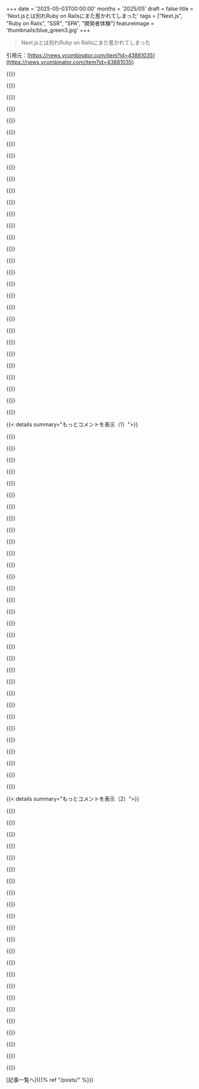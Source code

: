 +++
date = '2025-05-03T00:00:00'
months = '2025/05'
draft = false
title = 'Next.jsとは別れRuby on Railsにまた惹かれてしまった'
tags = ["Next.js", "Ruby on Rails", "SSR", "SPA", "開発者体験"]
featureimage = 'thumbnails/blue_green3.jpg'
+++

> Next.jsとは別れRuby on Railsにまた惹かれてしまった

引用元：[https://news.ycombinator.com/item?id=43881035](https://news.ycombinator.com/item?id=43881035)




{{<matomeQuote body="俺の意見だけど、SSRって消えてなかったし、ウェブがまたその良さを思い出した感じ。<br>最初の表示やSEOはサーバーからの方が良いし、Rails+TurboとかHTMX、Phoenix LiveView、React Server ComponentsみたいなFWもSSRを基本にしてるんだ。<br>ほとんどのアプリはクライアント側でゴテゴテせず、部分的なHTML更新で十分って分かったんだよね。<br>JSの複雑さやツール、セキュリティリスクを減らすのがホントの理由。<br>FigmaとかGmailみたいな例外はあるけど、基本は「HTMLで、JSは必要なとこだけ」っていうアイランド思考になってきてる。<br>これは昔に戻るんじゃなくて、JSを適正化してHTMLの得意なとこに任せようってこと。" userName="thembones" createdAt="2025/05/03 19:34:41" color="#ff33a1">}}




{{<matomeQuote body="サーバー側でアイランドとかFW使う方が、静的アセットとnginxで作るSPAより複雑になることもあるよ。<br>ツール周りも結局BEに移動しただけだし。<br>SEOとかファーストペイント気にしないサイトも多いから、そこメリットじゃないって反論できるんだ。<br>正直、APIが必須な時とかは、SPAの方が複雑さを減らせると思う。<br>DXもホットリロードとかあって圧倒的に良いしね。<br>Next.jsにみんな飛びつくのはReactのゴリ押しでしょ、微妙なプロダクトなのに。" userName="qudat" createdAt="2025/05/03 19:49:31" color="#ff5c5c">}}




{{<matomeQuote body="「DXはホットリロードとかで断然良い」って言うけど…<br>ユーザーとしては、普通のSPAは体験悪いよ。<br>テキストがちょっと表示される前に、空白ページにプログレスバーがグルグル回ってること多いし。" userName="0cf8612b2e1e" createdAt="2025/05/03 20:30:13" color="">}}




{{<matomeQuote body="俺は同意しないな。<br>SPAの問題は、状態を管理するとこが2つ（バックエンドとフロントエンド）になることだよ。<br>それが原因で、両者でズレが生じてバグる可能性がめっちゃ増えるんだ。" userName="stavros" createdAt="2025/05/03 20:23:06" color="#ff5733">}}




{{<matomeQuote body="でも逆に言えば、バックエンドはJavaScriptに縛られずに、好きな言語で書けるってメリットもあるけどね。" userName="freeone3000" createdAt="2025/05/03 19:59:11" color="">}}




{{<matomeQuote body="「ユーザーとしてSPAは体験悪い」って意見ね。<br>普通のSPAは無駄な通信が多いんだよね。<br>SSRは余計な通信ないけど、HTML swapみたいな方法でSPAっぽい体験でそれを避けることもできる。<br>vDOM diffingの計算負荷も問題だけど、SvelteやSolid JSみたいなのを使えば解消できるし。" userName="zozbot234" createdAt="2025/05/03 20:34:52" color="#ff33a1">}}




{{<matomeQuote body="DXツールへの執着こそが、JSの開発体験を最悪にしてる理由だよ。<br>常にちょっと良いものを追い求めてて、コロコロ変わる。<br>もしかしたら、JSがフロントエンド全部を食い尽くすこと自体が間違いだったのかも。<br>ツールを変えても良くならないのは、いつもウェブにとってホントに良いものを避けてるからだよ。" userName="dmix" createdAt="2025/05/03 21:00:07" color="#ff5733">}}




{{<matomeQuote body="でもさ、最も基本的な体験以外を求めるなら、SPAになる前からフロントエンドで状態管理しなきゃいけなかったじゃん？" userName="procaryote" createdAt="2025/05/03 20:33:33" color="">}}




{{<matomeQuote body="JS/TSで別に良いじゃん。<br>なんで言語とかフレームワークとかデータモデルとか…いちいち行ったり来たりするの？" userName="sroussey" createdAt="2025/05/03 20:29:31" color="">}}




{{<matomeQuote body="「FigmaとかGmailみたいなアプリには、重いクライアントロジックが必要」っていうのは図星だと思う。<br>俺が丁寧にあんたの考えに反対するのは、アプリがずっと小さいままって前提だからだよ。<br>アプリはどんどん大きくなるんだ。<br>今小さいからって「Pure JSでいい」って人もいるけど、5000行とか超えたら結局FWとTypeScriptで書き直すハメになる。<br>最初から無限にスケールできるやり方で始めた方が、壁にぶつからなくて済むよ。" userName="quantadev" createdAt="2025/05/03 19:44:57" color="#45d325">}}




{{<matomeQuote body="DXツールへの執着がJSをダメにしてるって言うけど、最近はViteのおかげでめっちゃスムーズじゃん。細かいホットリロードなしでUI開発なんてしたくないね。PHPとか.NETとかでもオートリロードあるけど、時間めっちゃ無駄になるよ。特にページ操作が必要なやつだと、何度も同じこと繰り返す羽目になるし。" userName="pier25" createdAt="2025/05/03 21:18:27" color="#ff33a1">}}




{{<matomeQuote body="「JSはマシ」ってのが前提ならまあね。でも実際はそうじゃない。TSの方が「マシ」に近いけど、それでもJSの変な決定からは逃れられないしね。" userName="baq" createdAt="2025/05/03 21:26:05" color="">}}




{{<matomeQuote body="いやいや、マジでいらないから。超複雑な古いアプリでフロントエンドに状態ほぼゼロのやつで仕事したことあるけど、せいぜいクエリパラメータ見るくらい。全部フルページリロードにしちゃえば全然問題ないって。" userName="const_cast" createdAt="2025/05/03 22:30:36" color="">}}




{{<matomeQuote body="じゃあカウンターを一つ増やすためだけに全ページリロードするわけ？" userName="balencpp" createdAt="2025/05/04 07:52:44" color="#38d3d3">}}




{{<matomeQuote body="Viteでスムーズになったって言うけど、結局NodeとかReactとかと同じ運命だろ？ いつだって新しいフロントJSが出てくるけど、すぐに古くなるんだよ。みんな新しいのが好きなだけ。俺は2013年からPHP、SQL、素のJSでやってるけど、今もサクサク動くアプリ作れてるし、ロード中表示なんて見たことないね。" userName="ToucanLoucan" createdAt="2025/05/03 23:35:11" color="#ff5733">}}




{{<matomeQuote body="SPAで一番ムカつくのは、戻る進むとか履歴が微妙に（あるいはあからさまに）壊れてること。<br>原理的にはちゃんと動くようにできるのは分かってるよ。問題は、ほとんどのWeb開発者がその努力をしたがらないこと。だから実際にはただ壊れてるんだよね。" userName="int_19h" createdAt="2025/05/03 22:02:48" color="#38d3d3">}}




{{<matomeQuote body="ただ、古い技術じゃPWAは作れないよね。今のWebコンテンツのほとんどはモバイルで見られてるし。俺も前は古いやり方でやってたけど、クライアントはモバイルアプリ欲しがるし、経営陣はPWAにすることにしたんだよ。だって既存のバックエンド（Perl, Mojolicious, SQL）使えるから。それが飯のタネになるなら、俺も今はそれに賛成だよ。" userName="petre" createdAt="2025/05/04 03:34:17" color="#ff5c5c">}}




{{<matomeQuote body="いやいや、JSはダメだよ。バグだらけで堅牢じゃない。undefinedがDBに文字列で保存されてるの見たことあるし。堅牢にするには防御的なコードが必要だけど、それが面倒で生産性を下げるんだ。C++の方がマシなくらい。" userName="const_cast" createdAt="2025/05/03 22:34:18" color="#38d3d3">}}




{{<matomeQuote body="スクリプトを動的にロードできるようにしたのは間違いだったと思うし、サポートやめるべき。iframeもそう。<br>readyの後にあるべきは全部静的コンテンツだったんだよ。" userName="vinnymac" createdAt="2025/05/03 19:45:43" color="">}}




{{<matomeQuote body="多くのSPAで無駄な通信が多いって話だけど、あれ実装の問題だよ、SPA自体の特性じゃないんだわ。<br>PWAとかService Workerでキャッシュうまくやれば、SSRより良い体験もできる（これもちゃんと実装すればだけど）。<br>計算コストが高いって言うけどさ、ステート管理とかクライアント側でやる方が合理的だと思うんだ。ホスティング費用安くなるし、特にスマホだとUX良くなるよ。" userName="boomskats" createdAt="2025/05/03 21:20:53" color="#ff33a1">}}




{{<matomeQuote body="”むしろC++の方がずっと合理的だって言いたいね”<br>ここでわかった、この人たち実際にどっちの言語も書いてないで、ミームで語ってるだけだわ。<br>JSには少し罠はあるけど、頭に入れられないほどじゃないし、C++ほど複雑じゃないよ。C++の方が合理的ってのは笑える。<br>”nullがデータベースに到達するのを見た”って言うけど、C++で全く同じこと見たことないの？　もっと悪いことに、ヒープが壊れてるのを見たことは？" userName="Capricorn2481" createdAt="2025/05/04 15:55:43" color="#45d325">}}




{{<matomeQuote body="”以前は私もそうしてたけど、クライアントがモバイルアプリを求めてて、経営陣がPWAにすると決めたんだ”<br>これがよくあることだって聞いて驚きだね。私自身を除けば、PWAをインストールした人を一人も知らないよ。 tech界隈の人でも、存在は知ってるけど。 tech以外の人なんて、そもそも存在すら知らないし。<br>経営陣は自分でPWAをインストールしてるの？" userName="jjani" createdAt="2025/05/04 04:34:28" color="">}}




{{<matomeQuote body="”ページをリロードせずに変更を見る”っていうのはhtmxでもできるよ。しかもまだ”サーバーサイドレンダリング”（か、ほぼね）。伝説的なウェブサイトで、インターネット最速って言われるサイトも、partial page cachingで速さを実現してるんだ。" userName="t-writescode" createdAt="2025/05/04 01:08:55" color="#38d3d3">}}




{{<matomeQuote body="ニュースサイトとかCRUDアプリにSPAいらないってのは同意だけど、あなたの意見はやりすぎだと思うな。Google Mapsみたいな動的なサイトはWeb 1.0じゃ無理でしょ？　Webが複雑なアプリをセキュアに動かせる場所になったのは素晴らしいことだよ。" userName="noodlesUK" createdAt="2025/05/03 19:53:44" color="#ff33a1">}}




{{<matomeQuote body="RoRみたいなシンプルなMVCフレームワークの方が、今のRedwoodjsとかReact使った複雑な構成より開発が速かったし、新人も馴染みやすかったよ。今の現場は小さい変更でも大変なんだ。JS界隈全体がごちゃごちゃしてる気がする。TurboとかStimulus、LiveViewで簡単だった昔が懐かしいね。" userName="princevegeta89" createdAt="2025/05/03 20:28:39" color="#ff5c5c">}}




{{<matomeQuote body="ただし、低スペックデバイスのユーザーだと、その大量データをJSコードでパフォーマンス良くフィルタリングしたり結合したりできないかもしれないし、あるいはデータをメモリに保持することすらできないかもしれないけどね。" userName="apothegm" createdAt="2025/05/04 01:44:22" color="">}}




{{<matomeQuote body="ずっとそう思ってた。Reactとか使うのは簡単だけど、開発者は「ベストプラクティス」に囚われすぎてる。分離とかマイクロサービス、適材適所とか、理論上はいいけど、実際には不要な複雑さを招くだけだよ。ほとんどのケースで一つのツールで十分なんだ。" userName="CooCooCaCha" createdAt="2025/05/03 20:37:52" color="#45d325">}}




{{<matomeQuote body="カウンターを増やすのにSPAは必要ないよ。ページに動的な挙動が必要ならJSを追加すればいいんだ。メモリ上のカウンターを追加するだけでも、APIコールでデータを保存・取得するだけでもね。JavaScriptを書くのは難しくないんだ。<br>SPAの問題点は、動的な挙動が必要ないページも含めて、全てのページでJS駆動のシステムを維持しなきゃいけないことなんだ。" userName="ysavir" createdAt="2025/05/04 14:26:03" color="#45d325">}}




{{<matomeQuote body="Reactだけ使えば良いよ．ほとんどのWebページは完全に静的じゃないし，少しでも動的になるとすぐJSのDOM操作地獄になるからReactとかが必要になるんだ．Reactは完璧だよ．Stateを更新するだけでページが魔法みたいに再描画される．超楽チンだね．" userName="quantadev" createdAt="2025/05/03 21:35:41" color="">}}




{{<matomeQuote body="去年はNext.jsのpages routerからapp routerに変えてSEO改善って言ってたのに，今度はVercel代高くてNextからReact+Inertia.jsへ？VPSに自分でデプロイすれば良いんじゃん？ブックアプリにGraphQLとか別FWとか複雑なビルドって必要？最初からRoRモノリスでVPSにデプロイすれば良かったんじゃんって思う．" userName="3sbi" createdAt="2025/05/03 21:10:07" color="">}}




{{< details summary="もっとコメントを表示（1）">}}

{{<matomeQuote body="GraphQL以外でWebアプリ作ると，アドホックで非公式な，バグだらけの遅いGraphQLの半分みたいになっちゃうんだよ．そう，ブックアプリにもGraphQLは絶対必要．別FWはNextみたいにバックエンドとフロントエンドを一緒に書けるなら不要．複雑なビルド？npm runでOK．RoRモノリスは問題多いよ．Nextが最初ならRoRを同じように批判してたはず．" userName="lmm" createdAt="2025/05/03 21:53:28" color="">}}




{{<matomeQuote body="<br>＞ ”連携開発なら柔軟性は不要”？全く違うよ．固定APIで問題ないアプリは多いしGraphQLは存在しない問題を解決して新しい問題を生む．柔軟性がバックエンドを複雑にしDoS対策やパフォーマンス理解を難しくしバグを増やすんだ．連携開発してるなら柔軟性はいらない．組織の問題だ．ブックアプリには不要だよ．" userName="Diggsey" createdAt="2025/05/03 23:02:23" color="#38d3d3">}}




{{<matomeQuote body="<br>＞ ”連携開発なら柔軟性は不要”？いや，柔軟性あっても問題ないでしょ．フロントエンドが変なクエリ使わなきゃOK．<br>＞ ”必要なAPIを提供すれば良い”？うん，でも実際どうやるの？N+1問題回避とか似たデータ必要なクエリ多いからGraphQLみたいに汎用的な方法が必要だよ．手書きエンドポイントは独自のライブラリ書くようなもん．" userName="lmm" createdAt="2025/05/03 23:37:18" color="">}}




{{<matomeQuote body="<br>＞ ”フロントエンドが変なクエリ使わなきゃOK”？悪意のある人はカスタムツールで大量に遅いクエリを実行できるんだよ．フロントエンドがどう使うかに制限されないんだからね．" userName="fvdessen" createdAt="2025/05/04 07:51:12" color="#ff5733">}}




{{<matomeQuote body="<br>＞ ”悪意のある人が遅いクエリを大量に”？システムの設定によるね．僕は本番インスタンスではコンパイル済みクエリだけ許可してるから，攻撃者は作者が書いてない違うクエリを実行する方法はないんだよ．" userName="lmm" createdAt="2025/05/04 08:51:19" color="#ff5c5c">}}




{{<matomeQuote body="デコンパイラとかリバースエンジニアリングが何かも分かってる？敵対者はシステム設計通りに使うのに制限されないよ．GraphQLクエリはWiresharkとか他のスニファーから簡単に引き出せる．ブラウザに渡してるなら，どんなに決意が固い敵対者でも手に入れられる，絶対に．LLMがデータ得るためにGraphQLエンドポイントスニッフィングしてても驚かないよ．" userName="solatic" createdAt="2025/05/04 15:04:41" color="#ff5c5c">}}




{{<matomeQuote body="デコンパイラやリバースエンジニアリングが何かも分かってるかだって？GraphQL（または昔ながらのRDBMS）のコンパイル済みクエリがどう動くか分かってる？ワイヤーで送られるのはクエリIDだけだよ．作者が書いてないクエリをサーバーに実行させる物理的な方法はないんだ．" userName="lmm" createdAt="2025/05/05 03:50:28" color="#ff5c5c">}}




{{<matomeQuote body="それじゃあGraphQLの利点を全部投げ捨てたってことじゃん．フロントエンドが必要なものを決定できるようにする代わりに，ページに必要なものを返す新しいバックエンドエンドポイントを書く必要がある．これは/rpc/bffe/get-profile-pageみたいな呼び出しと何も変わらない．そっちの方が書くのもずっとシンプルでツールもずっと優れてるのに．" userName="solatic" createdAt="2025/05/06 05:36:16" color="#ff5c5c">}}




{{<matomeQuote body="ううん、うちのbackendはfrontendが使うクエリ全部を（本番で）提供するけど、frontendが使うクエリだけだよ。ビルド時にコンパイルするんだ。新しいクエリ追加したいときは開発環境で決めて（非コンパイルクエリもOK、社外からは無理）、frontendに書けば次のbackendビルドに含まれる。これ全部結構普通の機能だよ。他の全員が馬鹿だって決めつける前に、システムがどう動くか5分くらい考えてみたら？" userName="lmm" createdAt="2025/05/06 05:43:54" color="">}}




{{<matomeQuote body="たぶん偏見かもだけど、GraphQLが意味をなすシナリオが全然見えないんだよね、複雑さがメリットに見合ってない。RESTのデバッグしやすさとかシンプルさを、ほぼゼロのメリットのために捨てることになる。" userName="realusername" createdAt="2025/05/03 23:32:34" color="">}}




{{<matomeQuote body="GraphQLは新しいMongoDBだね。みんな使いたがるイケてる新技術だけど、現実では全く意味不明で解決する以上に問題起こすだけ。Facebookみたいな特定の場所では意味ある問題を解決するけど、ウェブアプリとかウェブ・モバイルアプリしかない会社には全く意味ない。それだけ。GraphQL使うって決めるやつは馬鹿な決定してるよ。" userName="wordofx" createdAt="2025/05/04 02:48:30" color="">}}




{{<matomeQuote body="どうして？RESTと同じデバッグのしやすさあるじゃん。もちろんツール経由でリクエストとレスポンス見る必要があるけど、直接見る以外ってのはHTTPS使ってない場合（こっちの方が大問題）以外はすでにそうだったしね。開発者/管理者ページにGraphiQL立ててみれば、昔のREST APIよりずっと簡単に探索的なクエリできるよ。" userName="lmm" createdAt="2025/05/03 23:40:07" color="">}}




{{<matomeQuote body="ふーん、データベースは1970年代から同じことやってるよ（例えばregexesも考えてみて）。結局、柔軟で表現力豊かなクエリを書く言語をワイヤーフォーマットとして使うのが、常に一番安全でパフォーマンスが良いとは限らないんだよね。" userName="lmm" createdAt="2025/05/05 04:04:45" color="">}}




{{<matomeQuote body="Goodreads API終了時にhardcover見つけたんだけど、APIのために作られたサービスみたいで、みんながAPIで何をしたいか予想できないからGraphQLを選んだのはすごく理にかなってると思うんだ。柔軟性が高いしね。でも、Railsへの全面書き直しが正しかったかは疑問だな。前も今もアプリ遅くてグリッチ多いし、Next.jsのままでもできたことだと思う。特にユーザー3万人規模なら、Next.jsで改善できたんじゃないかな。" userName="Version467" createdAt="2025/05/04 11:57:29" color="#45d325">}}




{{<matomeQuote body="君の「GraphQLは既存ライブラリみたいなもん」ってコメントの意味がやっと分かったよ。でもみんなExpressとかKyselyとか使ってるじゃん。Apolloだけがそうじゃないって？変だよ。ちゃんとしたREST APIに最初投資すれば、既存エンドポイント使えるし、frontend変更でbackendビルド待つ必要ないかも。メンテしやすいツール使えるし、Productも実験しやすい（frontend変更でbackend変更要らない）、それにFAANG発だからって流行りに乗らない方が良いよ。" userName="solatic" createdAt="2025/05/06 18:50:20" color="#45d325">}}




{{<matomeQuote body="「一番遅いエンドポイントをどのチームが担当してる？」みたいな単純な質問が、GraphQLだと計算するのが急に悪夢になるんだ。どの業界も分業に移った理由があるんだよ。セキュリティ管理もめんどくさそうに見えるし、そうだね、frontendは何でも好きなことできるけど、そんなこと誰も望んでなかった。" userName="realusername" createdAt="2025/05/03 23:48:30" color="#38d3d3">}}




{{<matomeQuote body="GraphQLのコンパイル済みクエリをバックエンドに追加しなきゃいけないんだろ？それって、GraphQLを使わない人たちがバックエンドで色々やんなきゃいけないことを批判してた、君が最初に強く反論してたことと全く同じじゃん。まさに君が今説明したやり方こそ、親コメントが君がやってるだろうと思ってたことだよ。" userName="SpaceNugget" createdAt="2025/05/06 15:47:58" color="">}}




{{<matomeQuote body="コメントありがとう！うちのアプリが今の構造になった理由、色々と言い当ててるね。そうそう、Next.jsに投資する手もあったし、Railsに移行するよりそっちの方が良かったかもしれない。でも、Railsだとエンドポイントがどうなるか（コードベース、コスト、キャッシュ、開発環境、デプロイ、ホスティングとか）全体像がすごく見えやすかったんだ。もしあの時間Next.jsに投資してたら、まだ unclear な答えもあったと思う。もちろん Next.js でもそこにたどり着けるだろうけど、道筋が Rails ほど明確じゃなかったんだ。" userName="dyogenez" createdAt="2025/05/04 17:01:19" color="#ff33a1">}}




{{<matomeQuote body="全くその通り！みんなこの議論をすぐに用意したみたいに持ち出すけど、ちょっと考えればわかるはずなんだ。こういう（どんなシステムにもよくある）欠点を抑えるためのツールやパターンはもうしっかり確立されてるから、真剣に技術を見てる人にとっては全然問題にならないよ。" userName="sibeliuss" createdAt="2025/05/04 03:30:10" color="#785bff">}}




{{<matomeQuote body="＞ Sure, some use-cases might warrant the flexibility that GraphQL uses. A book tracking app does not.＜<br>これには同意！自分で体験をコントロールできるなら、僕も限られた体験のためにGraphQLを選ばないだろうね。プロジェクトはGoodreadsがAPIを終了したのがきっかけで、コミュニティのためにもっと良いものを作りたかったんだ。みんながどう使うか全然わからなかった。だから、提供できるものが多ければ多いほど、柔軟であればあるほど、解決できるユースケースも増えるだろうって思ったんだ。おかげで hundreds of people が僕が全く予想しなかった all kinds of things に GraphQL API を使ってくれてるよ。それが僕にとってのGraphQLの魅力で、使い道を後から考えられることかな。でも、GraphQL APIをゼロから作りたいとは思わない（もう二度と）。この場合は Hasura が全部やってくれたからね。うちの場合は REST API を作るより簡単だったんだ。" userName="dyogenez" createdAt="2025/05/04 17:08:33" color="#ff33a1">}}




{{<matomeQuote body="たまに external data providers （ほとんどが government agencies ）との連携を書かなきゃいけないんだけど、彼らは GraphQL をすごく好むんだよね。そこで使うのは IMHO としてもすごく理にかなってると思う。彼らは entity¹ に関するデータを X fields に分けて提供するんだけど、自分のアプリが必要なのは maybe 20% くらい。GraphQLのおかげで、その 20% だけをリクエストすればいいんだ。何億件もの records を読み込む時、 gigabytes もの不要な JSON を loading, parsing, そして throwing away する手間が省けるからね。¹ one example being tax records with all associated information about tax collecting agencies and taxpayers — it’s a lot of data" userName="homebrewer" createdAt="2025/05/04 11:37:14" color="#38d3d3">}}




{{<matomeQuote body="Facebookは publicly なアプリでは GraphQL をそのまま使ってるわけじゃないんだ。アプリは server side で定義された named queries を呼び出してるから、GraphQL はただの glorified RPC mechanism で、query language じゃないんだよね。" userName="Kwpolska" createdAt="2025/05/04 10:26:59" color="">}}




{{<matomeQuote body="それは fair な意見だね。<br>そしてはっきりさせておきたいんだけど（元のコメントが否定的に読めるかもしれないから）、僕は hardcover がすごく気に入ってるんだ。たまにうまくいかないこともあるけど、UI が charming だし、良い open api があるし、reading がすごく好きな人たちが作ったのがすごくよくわかるから、僕の読書記録は全部 hardcover でつけてるよ。君が手に入れられる最高の成功を祈ってる！" userName="Version467" createdAt="2025/05/04 19:38:01" color="">}}




{{<matomeQuote body="＞ Yea so you have to add the compiled queries to your back-end to be able to get them on prod, which is what you came out swinging against with a somewhat strongly worded to level comment berating people who choose to not use graphql for having to deal with.＜<br>何のこと？<br>ビルドプロセスが frontend が使いたい queries を取ってきて、コンパイルして、それを backend の build に含めるんだよ。 manual なステップは何もないし、 backend のコードや config を一行たりとも変えたりしない、ましてや新しい endpoint を書くなんてこともない。僕が知る限り、これは GraphQL の全く ordinary な使い方だよ。" userName="lmm" createdAt="2025/05/08 05:41:05" color="#ff33a1">}}




{{<matomeQuote body="GraphQLはもはや流行りじゃなくて、10年も前からあってプロダクションでも5年使われてるんだ。REST APIと比べてN+1問題とか有利な点もあるし、プロダクトチームも実験しやすい。ただ、チームが分かれた巨大システムならREST APIも良い。GraphQLはThriftやgRPCの流れを組んでて、多くの言語でライブラリがあるよ。人気なのは使えるからさ。" userName="lmm" createdAt="2025/05/08 06:08:31" color="#ff5733">}}




{{<matomeQuote body="GraphQLでもトレースツールやセキュリティは必要だよ。それはいつも同じ。俺の経験だと、GraphQLのツールはraw HTTPSより悪くないし、情報が多いからむしろ良いことも多いんだ。例えば、権限で特定のフィールドを隠すとか、GraphQLなら一箇所で済むから手書きのAPIよりずっと簡単だよ。" userName="lmm" createdAt="2025/05/04 07:44:40" color="">}}




{{<matomeQuote body="うちでもNextJS使ってたけど、もうやめ始めてるんだ。理由はいくつか：認証が大変だった（next-authもiron-sessionも）。API gatewayじゃなかったからrequestをproxyする必要があったけど、docsが不明確で問題が起きた。Vercelのcloudに誘導したがるのも合わなかった。あと、maintainerがあまり親切じゃなかったんだよね。Chillicream/HotChocolateは神対応なのに！" userName="twodave" createdAt="2025/05/03 22:03:42" color="#ff33a1">}}




{{<matomeQuote body="何に移行したの？うちはNextJSをfrontendで使ってて、server-side/apiの便利な処理も少し使ってるけど、backendはDjangoなんだ。基本的にはReactJSをNextJSの便利な機能（file based routingとか）と一緒に使ってるだけって感じだよ。" userName="vdfs" createdAt="2025/05/03 23:15:25" color="">}}




{{<matomeQuote body="俺はNext.jsよりRemixの方がこの用途にはずっと良いと思うな。ずっとシンプルだし、自分のサーバーでhostしやすい。Astroもすごく良くて、学ぶのもhostするのも簡単だよ。" userName="TranquilMarmot" createdAt="2025/05/04 18:46:31" color="">}}




{{<matomeQuote body="他にもAngularのプロジェクトがあって、NextJSは一種のproof of conceptだったんだ。開発者が一つのfront-end frameworkで仕事できるように（そしてupdateについていくのが大変！）、それらのdeployをAngular familyのfeatureに統合し直してるとこなんだ。" userName="twodave" createdAt="2025/05/04 02:18:24" color="">}}

{{</details>}}




{{< details summary="もっとコメントを表示（2）">}}

{{<matomeQuote body="Astro.buildってチェックした？必要なところにどんなframeworkでもdrop inできるから、持ってるAngular componentを持ってこれるし、必要ならReactに頼ることもできるよ。" userName="TranquilMarmot" createdAt="2025/05/04 18:47:23" color="">}}




{{<matomeQuote body="俺はNext.JS検討した結果、server-side renderingにKotlinとKtor (html dsl + htmx) を使うことにしたんだ。backendもKotlinだよ。Kotlin + Ktorはserversideで書くのがマジで気持ち良い。Rubyみたいに速くて簡単でスラスラ書けるのに、Javaのエコシステムと型も使えるのが最高だよ。" userName="t-writescode" createdAt="2025/05/04 01:02:36" color="#38d3d3">}}




{{<matomeQuote body="htmldslでreusable componentってどうやってるの？Ktorをちょっと試した時、これだけ分からなくて、情報も見つけられなかったから、それが理由でちょっとやめちゃったんだよね。" userName="catgirlinspace" createdAt="2025/05/04 14:34:23" color="">}}




{{<matomeQuote body="再利用可能なコンポーネントを作るために、たくさんのextension functionsとKotlinのfunction pointer構文を組み合わせて使ってるんだ。それで、コンポーネント自体はこんな感じになるよ：<br><br>    fun HtmlBlockTag.radioButtonWithLabel(...)<br>    <br>        radioInput(...)<br>        label { ... }<br>    }<br><br>使い方はこう：<br>  call.respondHtml {<br>      body {<br>          div(...) {<br>              radioButtonWIthLabel(...) {<br>                  +”Text for the label”<br>              }<br>          }<br>      }<br>  }<br><br>もっと複雑な例は、これをかなり拡張してるだけ。大きなセクションになる単一のextension functionのためだけにファイル全体を割くこともあるよ。それで、これらの単一ファンクションコンポーネントをテストするには、こうしてる：<br>  class SingleSectionTest {<br>      private suspend fun ApplicationTestBuilder.buildApplicationAndCall(...) : Document { ... }<br>      <br>      @Test<br>      fun “simple test case”() = testApplication {<br>          val data = DataUsedForSection(...)<br>          val body = buildApplicationAndCall(data)<br>          // all the asserts<br>      }<br>  }<br><br>こんな感じ。これが君が知りたかったこと？それとも違う例が見たい？" userName="t-writescode" createdAt="2025/05/04 17:13:05" color="#ff33a1">}}




{{<matomeQuote body="まさに探してた情報、共有してくれて本当にありがとう！これ、今まで見た中で一番いいやり方かも。ただ、Kotlinだと既存のHTMLタグの子（？）として追加せざるを得ないのがちょっと嫌だね、コンポーネントをimportするみたいにできたらよかったのに :(" userName="catgirlinspace" createdAt="2025/05/05 01:38:59" color="">}}




{{<matomeQuote body="Kotlinはそれを“Extensions”って呼んでるよ[0]。うん、結構面倒だよね。最初C#で知ったんだけど、StackOverflowとかMicrosoftのドキュメントでコード見つけても、必要なnugetパッケージ入れてないとメソッドがなかったりしてすごくイライラしたんだ。慣れてきて、それがどれだけ便利かも分かったけど、どうしても拭えない不満もいくつかあるんだ（importの問題とか、「このコードどこ！？」って問題とか）。Java/Typescriptでjsxやtsxファイルみたいに、ただのクラスとしてコンポーネントをimportできるとすごくクールだよね。データクラス作って fun renderInto(tag: HtmlBlockTag) { ... } みたいなメソッド追加すればそれっぽくはできるけど、KtorのDslの実装上、結局dslが作ってる巨大なStringBuilder（か何か）に繋げなきゃいけない。それに近づけるために、僕は大きなコンポーネントにはファイル全体を費やして、ファイル名もルートのHtmlBlockTag Extensionメソッドと同じにしてることが多いよ（さっきの例ならRadioButtonWithLabel.ktみたいに）。そういうファイルは、たくさんのヘルパーメソッドを同じファイルにまとめておけるから便利で、クラスみたいに全部をまとめておけるんだ。[0] https://kotlinlang.org/docs/extensions.html" userName="t-writescode" createdAt="2025/05/05 05:07:02" color="#ff5c5c">}}




{{<matomeQuote body="JSフルスタックでフロントもバックも特にDB絡みでやりたい時、みんなどうしてるのか本当に気になる。ORMの状況はバラバラに見えるし、pure sql書くか。バックエンドもexpressで生でいく？Next.jsは有名だけど目的が疑問だし（、Remix、Astro、TanStackとか色々。いつも使うものを調整したり再評価したりしないといけないから、ぐちゃぐちゃだよ。個人的なプロジェクトではRuby on Railsに戻っちゃうことが多いんだ。いつも気持ちいいんだよね。一方で、railsエンジニアはJSに比べてすごく少ないから、プロのプロジェクトには向かないんだ。JSとかバックエンドはJavaを選ぶのが無責任じゃなくなるんだ。みんなも同じ気持ちになる？" userName="madethemcry" createdAt="2025/05/03 20:59:30" color="#785bff">}}




{{<matomeQuote body="そうなんだよね。JSのORM状況は良くない。これが定番！っていうのがないし、その質問するとORMは別に必要ないよ、みたいな偉そうな返事がよく来る気がする。Kyselyは本当に良いけど、ORMじゃないんだ。僕の考えでは：JSエコシステムは理由もなく抽象化を避ける傾向がある。例えば、ウェブフレームワークがフォーム送信の形を透過的に検証すべきじゃないって考えるのは、魔法すぎるからって理由。代わりに正しいやり方とされてるのは、入力の形を記述するためにDSL（Zodとか）を学んで、それをチェックするコードを手作業で毎回書くこと。あ、それはReasonsっていう理由でTSの型でやっちゃダメなんだ。これ全部、Rails/Spring/ASP.NETみたいな、ゆうに10年以上前から確立されてるプラットフォームの存在を意図的に無視してるようにしか見えないんだ。良いアイデアを盗めばよかっただけなのに。でも、多分そういうフレームワークの最大の罪は、もうクールじゃなくなったことなんだろうね。これをあまりネガティブに聞こえないように伝えるのが難しいんだ。TSでSSRウェブ開発に挑戦しようとして、オープンな気持ちで臨んだんだけど、僕にとって必要な材料がそこにはなかった。Viteは開発がすごく快適だから、残念だよ。" userName="mattgreenrocks" createdAt="2025/05/03 22:04:43" color="#785bff">}}




{{<matomeQuote body="定番はDrizzleだよ" userName="welder" createdAt="2025/05/04 10:52:00" color="">}}




{{<matomeQuote body="うちは今、主要なアプリが二つあって、一つはtypescript、もう一つはrailsなんだ。両方でエンジニアを雇わないといけないんだけど、railsエンジニアを見つけるのがnode/typescriptエンジニアより難しいなんて経験はないよ。むしろ、スタックがずっと標準化されてるから、関連経験のあるrailsエンジニアを見つける方が簡単だとさえ思う。node経験がある人だと、たとえnodeエコシステムの他のライブラリを使ったことがあっても、うちが使ってるライブラリの経験が全くないって可能性がすごく高いんだ。でもrailsなら、経験ある人なら誰でもうちのアプリケーションにすぐに飛び込めて、お馴染みのものがいっぱい目に入るよ。個人的には今はelixir Phoenixのファンボーイだから、個人のプロジェクトではrailsを第一候補にはしないけど、会社にとっては素晴らしい選択肢だと思う。実際、人を雇う必要があるなら、他のどんなフレームワークよりも一番おすすめするかもしれないな。" userName="freedomben" createdAt="2025/05/03 21:30:59" color="#ff5c5c">}}




{{<matomeQuote body="＞ 定番が一つもないって<br>Prisma.jsが圧倒的に一番人気だと思ってたけど？ドキュメントとか例でいつも見るのはそれだよ。" userName="esperent" createdAt="2025/05/04 01:21:39" color="">}}




{{<matomeQuote body="面白いね、僕はPrismaが定番だって言うかな。うちはヘビーに使ってるけど、全然問題ないよ。" userName="TranquilMarmot" createdAt="2025/05/04 18:49:26" color="">}}




{{<matomeQuote body="Elixir / Phoenixがもっと人気になることを本当に願ってるよ。これでサーバー書くのはすごく簡単だし、ホスティングやデプロイも楽、アップグレードも（今のところ）痛みがなかったし、lintingやデバッグもすごく簡単だった。Rubyから来るなら、Elixirを学ぶにはちょっとした頭の切り替え（オブジェクト指向から関数型へ）が必要だけど、そのハードルを越えれば、ElixirでのプログラミングはRubyと同じくらい楽しいよ！ :)" userName="vishalontheline" createdAt="2025/05/04 03:17:39" color="#ff33a1">}}




{{<matomeQuote body="うん、良いと思うよ。ただ、俺の（Djangoっていう）黄金基準にはちょっと足りないかな。良い自動マイグレーションとか、マイグレーションでのトランザクションがないんだよね。" userName="DangitBobby" createdAt="2025/05/04 05:29:51" color="">}}




{{<matomeQuote body="なんでそんなに混乱すんの？俺の経験だと、常にプロジェクトの調整は必要だよ。イケてる新しいフレームワークなんて5年で廃れるしね。常に一部は書き換えることになるから、書き換えが楽なエコシステムを選んだ方がいいんだよ。" userName="ramon156" createdAt="2025/05/04 15:13:23" color="">}}




{{<matomeQuote body="両方使ったけど、TSコミュニティでは今Drizzleが定番になってるよ。" userName="welder" createdAt="2025/05/05 05:53:14" color="">}}




{{<matomeQuote body="＞ JSのフルスタックでフロントもバックも、特にDBあるときってどうしてるんだろう？Gel [1]使えばいいじゃん。ORMいらないし（他にも色々便利だよ）。[1] https://www.geldata.com/" userName="jakubmazanec" createdAt="2025/05/04 15:55:37" color="#38d3d3">}}




{{<matomeQuote body="ベテラン開発者の悲しい宿命は、良いものが消えて、それが再発明されて、みんなが『すげー！』って騒ぐけど、昔からあったの知らない、って状況を見ることだね。いつか誰かが良いアイデアをパクるんだ。で、みんな初めて出てきたかのように振る舞う。これ、何度か見てきたけど、毎回自分が年取ったなって感じるよ。" userName="actsasbuffoon" createdAt="2025/05/04 02:02:42" color="">}}




{{<matomeQuote body="500件も報告されてる未解決バグの一つに遭遇しなくてマジ幸運だったわ！" userName="switch007" createdAt="2025/05/04 19:45:08" color="">}}




{{<matomeQuote body="笑。んで、来年にはまた別の何かになってるだろうね。Drizzleとかまだ1.xにもなってないし。" userName="switch007" createdAt="2025/05/04 19:46:16" color="">}}




{{<matomeQuote body="Railsから来るなら、ここから始められるよ 😉 https://phoenixonrails.com/" userName="arrowsmith" createdAt="2025/05/04 10:59:40" color="">}}




{{<matomeQuote body="次に何か作る時に試してみるよ。職場の組織としては、何十ものプロジェクト全部Prismaを使ってるから、違うの試すのは大変そうだけどね。" userName="TranquilMarmot" createdAt="2025/05/05 18:10:36" color="">}}

{{</details>}}



[記事一覧へ]({{% ref "/posts/" %}})
